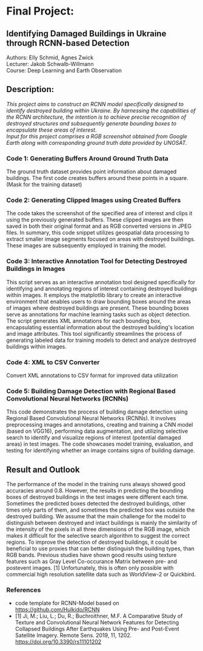 # Final Project:
## Identifying Damaged Buildings in Ukraine through RCNN-based Detection
Authors: Elly Schmid, Agnes Zwick<br>
Lecturer: Jakob Schwalb-Willmann<br>
Course: Deep Learning and Earth Observation

## Description:

*This project aims to construct an RCNN model specifically designed to identify destroyed building within Ukraine. By harnessing the capabilities of the RCNN architecture, the intention is to achieve precise recognition of destroyed structures and subsequently generate bounding boxes to encapsulate these areas of interest.<br>
Input for this project comprises a RGB screenshot obtained from Google Earth along with corresponding ground truth data provided by UNOSAT.*

### Code 1: Generating Buffers Around Ground Truth Data

The ground truth dataset provides point information about damaged buildings. The first code creates buffers around these points in a square. (Mask for the training dataset)

### Code 2: Generating Clipped Images using Created Buffers

The code takes the screenshot of the specified area of interest and clips it using the previously generated buffers. These clipped images are then saved in both their original format and as RGB converted versions in JPEG files.
In summary, this code snippet utilizes geospatial data processing to extract smaller image segments focused on areas with destroyed buildings. These images are subsequently employed in training the model.

### Code 3: Interactive Annotation Tool for Detecting Destroyed Buildings in Images

This script serves as an interactive annotation tool designed specifically for identifying and annotating regions of interest containing destroyed buildings within images. It employs the matplotlib library to create an interactive environment that enables users to draw bounding boxes around the areas of images where destroyed buildings are present. These bounding boxes serve as annotations for machine learning tasks such as object detection. The script generates XML annotations for each bounding box, encapsulating essential information about the destroyed building's location and image attributes. This tool significantly streamlines the process of generating labeled data for training models to detect and analyze destroyed buildings within images.

### Code 4: XML to CSV Converter

Convert XML annotations to CSV format for improved data utilization


### Code 5: Building Damage Detection with Regional Based Convolutional Neural Networks (RCNNs)

This code demonstrates the process of building damage detection using Regional Based Convolutional Neural Networks (RCNNs). It involves preprocessing images and annotations, creating and training a CNN model (based on VGG16), performing data augmentation, and utilizing selective search to identify and visualize regions of interest (potential damaged areas) in test images. The code showcases model training, evaluation, and testing for identifying whether an image contains signs of building damage.


## Result and Outlook

The performance of the model in the training runs always showed good accuracies around 0.8. However, the results in predicting the bounding boxes of destroyed buildings in the test images were different each time. Sometimes the predicted boxes detected the destroyed buildings, other times only parts of them, and sometimes the predicted box was outside the destroyed building. We assume that the main challenge for the model to distinguish between destroyed and intact buildings is mainly the similarity of the intensity of the pixels in all three dimensions of the RGB image, which makes it difficult for the selective search algorithm to suggest the correct regions. To improve the detection of destroyed buildings, it could be beneficial to use proxies that can better distinguish the building types, than RGB bands. Previous studies have shown good results using texture features such as Gray Level Co-occurance Matrix between pre- and postevent images. [1] Unfortunately, this is often only possible with commercial high resolution satellite data such as WorldView-2 or Quickbird.

### References

- code template for RCNN-Model based on https://github.com/Hulkido/RCNN
- [1] Ji, M.; Liu, L.; Du, R.; Buchroithner, M.F. A Comparative Study of Texture and Convolutional Neural Network Features for Detecting Collapsed Buildings After Earthquakes Using Pre- and Post-Event Satellite Imagery. Remote Sens. 2019, 11, 1202. https://doi.org/10.3390/rs11101202
